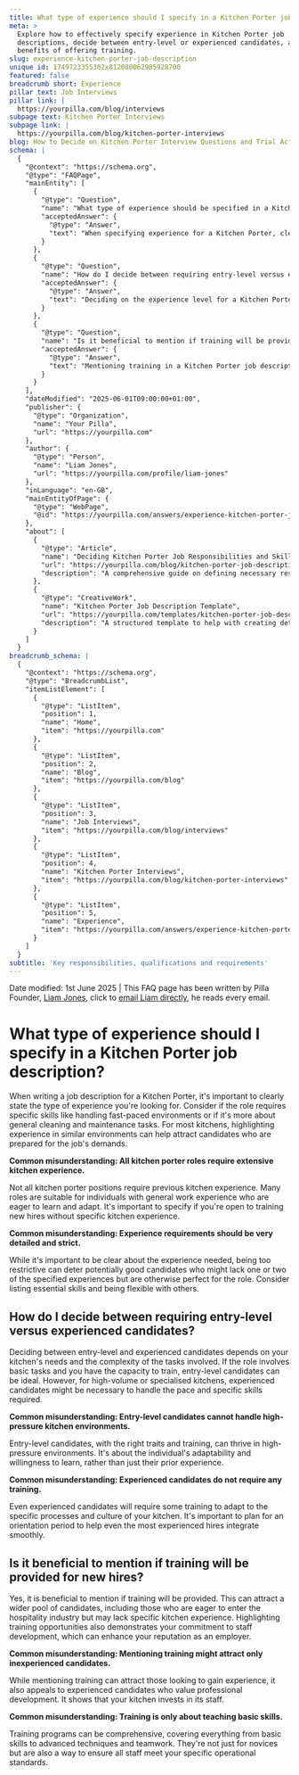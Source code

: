 ```yaml
---
title: What type of experience should I specify in a Kitchen Porter job description?
meta: >
  Explore how to effectively specify experience in Kitchen Porter job
  descriptions, decide between entry-level or experienced candidates, and the
  benefits of offering training.
slug: experience-kitchen-porter-job-description
unique id: 1749723355302x812080062985928700
featured: false
breadcrumb short: Experience
pillar text: Job Interviews
pillar link: |
  https://yourpilla.com/blog/interviews
subpage text: Kitchen Porter Interviews
subpage link: |
  https://yourpilla.com/blog/kitchen-porter-interviews
blog: How to Decide on Kitchen Porter Interview Questions and Trial Activities
schema: |
  {
    "@context": "https://schema.org",
    "@type": "FAQPage",
    "mainEntity": [
      {
        "@type": "Question",
        "name": "What type of experience should be specified in a Kitchen Porter job description?",
        "acceptedAnswer": {
          "@type": "Answer",
          "text": "When specifying experience for a Kitchen Porter, clear communication is key. Consider including skills for fast-paced environments or general cleaning and maintenance. Highlight relevant experience in similar environments, and specify if the role is open to individuals without kitchen experience who are willing to learn and adapt. Flexibility with experience requirements can help attract a wider range of suitable candidates."
        }
      },
      {
        "@type": "Question",
        "name": "How do I decide between requiring entry-level versus experienced candidates for a Kitchen Porter?",
        "acceptedAnswer": {
          "@type": "Answer",
          "text": "Deciding on the experience level for a Kitchen Porter depends on the kitchen's needs and task complexity. For basic tasks, entry-level candidates who are trainable could be ideal. For high-volume or specialised kitchens, experienced candidates are preferable to effectively handle the pace and skills required. Consider the adaptability and willingness of the candidate to learn, which can be as crucial as existing experience."
        }
      },
      {
        "@type": "Question",
        "name": "Is it beneficial to mention if training will be provided for new hires in a Kitchen Porter job description?",
        "acceptedAnswer": {
          "@type": "Answer",
          "text": "Mentioning training in a Kitchen Porter job description is beneficial as it attracts a broader candidate pool, including those eager to enter the hospitality industry. Demonstrating a commitment to staff development through training opportunities can also enhance your reputation as an employer. Training is valuable for teaching both basic and advanced skills, ensuring all staff meet operational standards."
        }
      }
    ],
    "dateModified": "2025-06-01T09:00:00+01:00",
    "publisher": {
      "@type": "Organization",
      "name": "Your Pilla",
      "url": "https://yourpilla.com"
    },
    "author": {
      "@type": "Person",
      "name": "Liam Jones",
      "url": "https://yourpilla.com/profile/liam-jones"
    },
    "inLanguage": "en-GB",
    "mainEntityOfPage": {
      "@type": "WebPage",
      "@id": "https://yourpilla.com/answers/experience-kitchen-porter-job-description"
    },
    "about": [
      {
        "@type": "Article",
        "name": "Deciding Kitchen Porter Job Responsibilities and Skills",
        "url": "https://yourpilla.com/blog/kitchen-porter-job-description",
        "description": "A comprehensive guide on defining necessary responsibilities and skills for a Kitchen Porter, aiding in effective job description creation."
      },
      {
        "@type": "CreativeWork",
        "name": "Kitchen Porter Job Description Template",
        "url": "https://yourpilla.com/templates/kitchen-porter-job-description",
        "description": "A structured template to help with creating detailed job descriptions for Kitchen Porter roles, adaptable to different needs."
      }
    ]
  }
breadcrumb_schema: |
  {
    "@context": "https://schema.org",
    "@type": "BreadcrumbList",
    "itemListElement": [
      {
        "@type": "ListItem",
        "position": 1,
        "name": "Home",
        "item": "https://yourpilla.com"
      },
      {
        "@type": "ListItem",
        "position": 2,
        "name": "Blog",
        "item": "https://yourpilla.com/blog"
      },
      {
        "@type": "ListItem",
        "position": 3,
        "name": "Job Interviews",
        "item": "https://yourpilla.com/blog/interviews"
      },
      {
        "@type": "ListItem",
        "position": 4,
        "name": "Kitchen Porter Interviews",
        "item": "https://yourpilla.com/blog/kitchen-porter-interviews"
      },
      {
        "@type": "ListItem",
        "position": 5,
        "name": "Experience",
        "item": "https://yourpilla.com/answers/experience-kitchen-porter-job-description"
      }
    ]
  }
subtitle: 'Key responsibilities, qualifications and requirements'
---
```


Date modified: 1st June 2025 | This FAQ page has been written by Pilla Founder, [Liam Jones](https://yourpilla.com/profile/liam-jones), click to [email Liam directly](https://mailto:liam@yourpilla.com), he reads every email.

# What type of experience should I specify in a Kitchen Porter job description?

When writing a job description for a Kitchen Porter, it's important to clearly state the type of experience you're looking for. Consider if the role requires specific skills like handling fast-paced environments or if it's more about general cleaning and maintenance tasks. For most kitchens, highlighting experience in similar environments can help attract candidates who are prepared for the job's demands.

**Common misunderstanding: All kitchen porter roles require extensive kitchen experience.**

Not all kitchen porter positions require previous kitchen experience. Many roles are suitable for individuals with general work experience who are eager to learn and adapt. It's important to specify if you're open to training new hires without specific kitchen experience.

**Common misunderstanding: Experience requirements should be very detailed and strict.**

While it's important to be clear about the experience needed, being too restrictive can deter potentially good candidates who might lack one or two of the specified experiences but are otherwise perfect for the role. Consider listing essential skills and being flexible with others.

## How do I decide between requiring entry-level versus experienced candidates?

Deciding between entry-level and experienced candidates depends on your kitchen's needs and the complexity of the tasks involved. If the role involves basic tasks and you have the capacity to train, entry-level candidates can be ideal. However, for high-volume or specialised kitchens, experienced candidates might be necessary to handle the pace and specific skills required.

**Common misunderstanding: Entry-level candidates cannot handle high-pressure kitchen environments.**

Entry-level candidates, with the right traits and training, can thrive in high-pressure environments. It's about the individual's adaptability and willingness to learn, rather than just their prior experience.

**Common misunderstanding: Experienced candidates do not require any training.**

Even experienced candidates will require some training to adapt to the specific processes and culture of your kitchen. It's important to plan for an orientation period to help even the most experienced hires integrate smoothly.

## Is it beneficial to mention if training will be provided for new hires?

Yes, it is beneficial to mention if training will be provided. This can attract a wider pool of candidates, including those who are eager to enter the hospitality industry but may lack specific kitchen experience. Highlighting training opportunities also demonstrates your commitment to staff development, which can enhance your reputation as an employer.

**Common misunderstanding: Mentioning training might attract only inexperienced candidates.**

While mentioning training can attract those looking to gain experience, it also appeals to experienced candidates who value professional development. It shows that your kitchen invests in its staff.

**Common misunderstanding: Training is only about teaching basic skills.**

Training programs can be comprehensive, covering everything from basic skills to advanced techniques and teamwork. They're not just for novices but are also a way to ensure all staff meet your specific operational standards.
